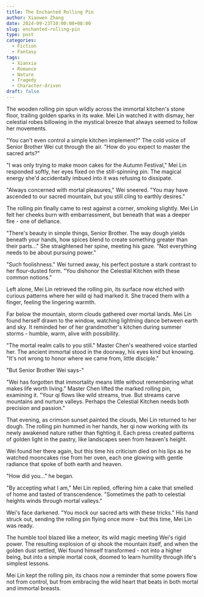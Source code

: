 ```yaml
---
title: The Enchanted Rolling Pin
author: Xiaowen Zhang
date: 2024-09-23T10:00:00+08:00
slug: enchanted-rolling-pin
type: post
categories:
  - Fiction
  - Fantasy
tags:
  - Xianxia
  - Romance
  - Nature
  - Tragedy
  - Character-driven
draft: false
---
```


The wooden rolling pin spun wildly across the immortal kitchen's stone floor, trailing golden sparks in its wake. Mei Lin watched it with dismay, her celestial robes billowing in the mystical breeze that always seemed to follow her movements.

"You can't even control a simple kitchen implement?" The cold voice of Senior Brother Wei cut through the air. "How do you expect to master the sacred arts?"

"I was only trying to make moon cakes for the Autumn Festival," Mei Lin responded softly, her eyes fixed on the still-spinning pin. The magical energy she'd accidentally imbued into it was refusing to dissipate.

"Always concerned with mortal pleasures," Wei sneered. "You may have ascended to our sacred mountain, but you still cling to earthly desires."

The rolling pin finally came to rest against a corner, smoking slightly. Mei Lin felt her cheeks burn with embarrassment, but beneath that was a deeper fire - one of defiance.

"There's beauty in simple things, Senior Brother. The way dough yields beneath your hands, how spices blend to create something greater than their parts..." She straightened her spine, meeting his gaze. "Not everything needs to be about pursuing power."

"Such foolishness." Wei turned away, his perfect posture a stark contrast to her flour-dusted form. "You dishonor the Celestial Kitchen with these common notions."

Left alone, Mei Lin retrieved the rolling pin, its surface now etched with curious patterns where her wild qi had marked it. She traced them with a finger, feeling the lingering warmth.

Far below the mountain, storm clouds gathered over mortal lands. Mei Lin found herself drawn to the window, watching lightning dance between earth and sky. It reminded her of her grandmother's kitchen during summer storms - humble, warm, alive with possibility.

"The mortal realm calls to you still." Master Chen's weathered voice startled her. The ancient immortal stood in the doorway, his eyes kind but knowing. "It's not wrong to honor where we came from, little disciple."

"But Senior Brother Wei says-"

"Wei has forgotten that immortality means little without remembering what makes life worth living." Master Chen lifted the marked rolling pin, examining it. "Your qi flows like wild streams, true. But streams carve mountains and nurture valleys. Perhaps the Celestial Kitchen needs both precision and passion."

That evening, as crimson sunset painted the clouds, Mei Lin returned to her dough. The rolling pin hummed in her hands, her qi now working with its newly awakened nature rather than fighting it. Each press created patterns of golden light in the pastry, like landscapes seen from heaven's height.

Wei found her there again, but this time his criticism died on his lips as he watched mooncakes rise from her oven, each one glowing with gentle radiance that spoke of both earth and heaven.

"How did you..." he began.

"By accepting what I am," Mei Lin replied, offering him a cake that smelled of home and tasted of transcendence. "Sometimes the path to celestial heights winds through mortal valleys."

Wei's face darkened. "You mock our sacred arts with these tricks." His hand struck out, sending the rolling pin flying once more - but this time, Mei Lin was ready.

The humble tool blazed like a meteor, its wild magic meeting Wei's rigid power. The resulting explosion of qi shook the mountain itself, and when the golden dust settled, Wei found himself transformed - not into a higher being, but into a simple mortal cook, doomed to learn humility through life's simplest lessons.

Mei Lin kept the rolling pin, its chaos now a reminder that some powers flow not from control, but from embracing the wild heart that beats in both mortal and immortal breasts.